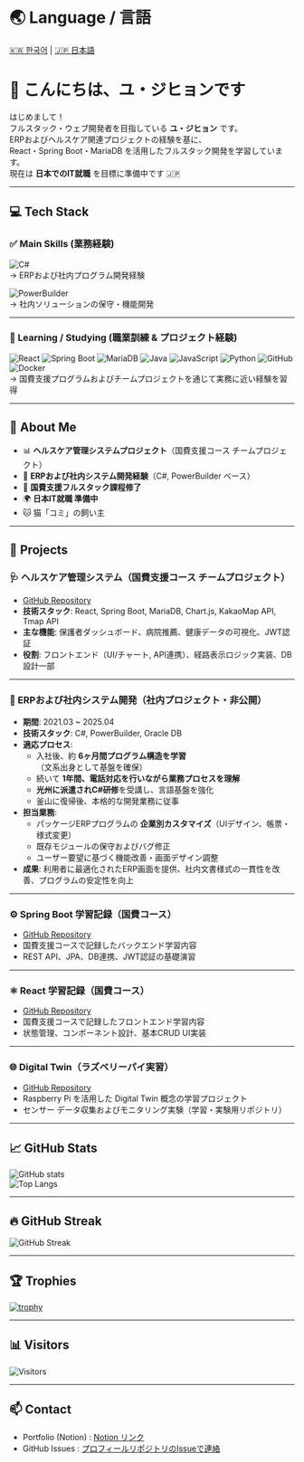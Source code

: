 # 🌏 Language / 言語
[🇰🇷 한국어](./README.md) | [🇯🇵 日本語](./README_JP.md)

# 👋 こんにちは、ユ・ジヒョンです  

はじめまして！  
フルスタック・ウェブ開発者を目指している **ユ・ジヒョン** です。  
ERPおよびヘルスケア関連プロジェクトの経験を基に、  
React・Spring Boot・MariaDB を活用したフルスタック開発を学習しています。  
現在は **日本でのIT就職** を目標に準備中です 🇯🇵  

---

## 💻 Tech Stack

### ✅ Main Skills (業務経験)
![C#](https://img.shields.io/badge/C%23-239120?style=for-the-badge&logo=csharp&logoColor=white)  
→ ERPおよび社内プログラム開発経験  

![PowerBuilder](https://img.shields.io/badge/PowerBuilder-FF6F00?style=for-the-badge&logo=apachespark&logoColor=white)  
→ 社内ソリューションの保守・機能開発  

---

### 📖 Learning / Studying (職業訓練 & プロジェクト経験)
![React](https://img.shields.io/badge/React-61DAFB?style=for-the-badge&logo=react&logoColor=black) ![Spring Boot](https://img.shields.io/badge/SpringBoot-6DB33F?style=for-the-badge&logo=springboot&logoColor=white) ![MariaDB](https://img.shields.io/badge/MariaDB-03545?style=for-the-badge&logo=mariadb&logoColor=white) ![Java](https://img.shields.io/badge/Java-007396?style=for-the-badge&logo=java&logoColor=white) ![JavaScript](https://img.shields.io/badge/JavaScript-F7DF1E?style=for-the-badge&logo=javascript&logoColor=black) ![Python](https://img.shields.io/badge/Python-3776AB?style=for-the-badge&logo=python&logoColor=white) ![GitHub](https://img.shields.io/badge/GitHub-181717?style=for-the-badge&logo=github&logoColor=white) ![Docker](https://img.shields.io/badge/Docker-2496ED?style=for-the-badge&logo=docker&logoColor=white)  
→ 国費支援プログラムおよびチームプロジェクトを通じて実務に近い経験を習得

---

## 🌱 About Me
- 📊 **ヘルスケア管理システムプロジェクト**（国費支援コース チームプロジェクト）  
- 🏢 **ERPおよび社内システム開発経験**（C#, PowerBuilder ベース）  
- 🚀 **国費支援フルスタック課程修了**  
- 🌍 **日本IT就職 準備中**  
- 🐱 猫「コミ」の飼い主  

---

## 🚀 Projects

### 🩺 ヘルスケア管理システム（国費支援コース チームプロジェクト）
- [GitHub Repository](https://github.com/VoidRayA/team-healthcare-project)  
- **技術スタック**: React, Spring Boot, MariaDB, Chart.js, KakaoMap API, Tmap API  
- **主な機能**: 保護者ダッシュボード、病院推薦、健康データの可視化、JWT認証  
- **役割**: フロントエンド（UI/チャート, API連携）、経路表示ロジック実装、DB設計一部  

---

### 🏢 ERPおよび社内システム開発（社内プロジェクト・非公開）
- **期間**: 2021.03 ~ 2025.04  
- **技術スタック**: C#, PowerBuilder, Oracle DB  
- **適応プロセス**:  
  - 入社後、約 **6ヶ月間プログラム構造を学習**（文系出身として基盤を確保）  
  - 続いて **1年間、電話対応を行いながら業務プロセスを理解**  
  - **光州に派遣されC#研修**を受講し、言語基盤を強化  
  - 釜山に復帰後、本格的な開発業務に従事  
- **担当業務**:  
  - パッケージERPプログラムの **企業別カスタマイズ**（UIデザイン、帳票・様式変更）  
  - 既存モジュールの保守およびバグ修正  
  - ユーザー要望に基づく機能改善・画面デザイン調整  
- **成果**: 利用者に最適化されたERP画面を提供、社内文書様式の一貫性を改善、プログラムの安定性を向上  

---

### ⚙️ Spring Boot 学習記録（国費コース）
- [GitHub Repository](https://github.com/VoidRayA/korit_3_springboot)  
- 国費支援コースで記録したバックエンド学習内容  
- REST API、JPA、DB連携、JWT認証の基礎演習  

---

### ⚛️ React 学習記録（国費コース）
- [GitHub Repository](https://github.com/VoidRayA/korit_3_react)  
- 国費支援コースで記録したフロントエンド学習内容  
- 状態管理、コンポーネント設計、基本CRUD UI実装  

---

### 🌐 Digital Twin（ラズベリーパイ実習）
- [GitHub Repository](https://github.com/VoidRayA/digital_twin_pi)  
- Raspberry Pi を活用した Digital Twin 概念の学習プロジェクト  
- センサー データ収集およびモニタリング実験（学習・実験用リポジトリ）  

---

## 📈 GitHub Stats
![GitHub stats](https://github-readme-stats.vercel.app/api?username=VoidRayA&show_icons=true&theme=tokyonight)  
![Top Langs](https://github-readme-stats.vercel.app/api/top-langs/?username=VoidRayA&layout=compact&theme=tokyonight)  

---

## 🔥 GitHub Streak
![GitHub Streak](https://github-readme-streak-stats.herokuapp.com/?user=VoidRayA&theme=tokyonight&hide_border=true)

---

## 🏆 Trophies
[![trophy](https://github-profile-trophy.vercel.app/?username=VoidRayA&theme=tokyonight&row=1&column=6)](https://github.com/ryo-ma/github-profile-trophy)

---

## 📊 Visitors
![Visitors](https://komarev.com/ghpvc/?username=VoidRayA&label=Profile%20Views&color=blue&style=flat)

---

## 📫 Contact
- Portfolio (Notion) : [Notion リンク](https://notion.site/yourname)  
- GitHub Issues : [プロフィールリポジトリのIssueで連絡](https://github.com/VoidRayA/VoidRayA/issues)  
